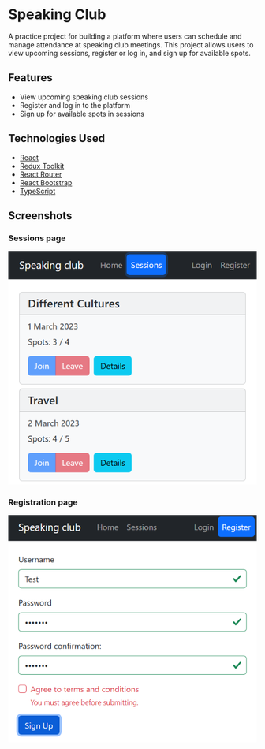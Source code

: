 # Speaking Club

A practice project for building a platform where users can schedule and manage attendance at speaking club meetings. This project allows users to view upcoming sessions, register or log in, and sign up for available spots.

## Features

- View upcoming speaking club sessions
- Register and log in to the platform
- Sign up for available spots in sessions

## Technologies Used

- [React](https://react.dev/)
- [Redux Toolkit](https://redux-toolkit.js.org/)
- [React Router](https://reactrouter.com/home)
- [React Bootstrap](https://react-bootstrap.netlify.app/)
- [TypeScript](https://www.typescriptlang.org/docs/handbook/react.html)

## Screenshots
### Sessions page
![Sessions screenshot](https://github.com/IlyaKo/otus-react-speaking-club/blob/a510f356b68705b8a692adbe8ecf6969cb5f79fd/screenshots/sessions.png)
### Registration page
![Registration screenshot](https://github.com/IlyaKo/otus-react-speaking-club/blob/a510f356b68705b8a692adbe8ecf6969cb5f79fd/screenshots/registration.png)
